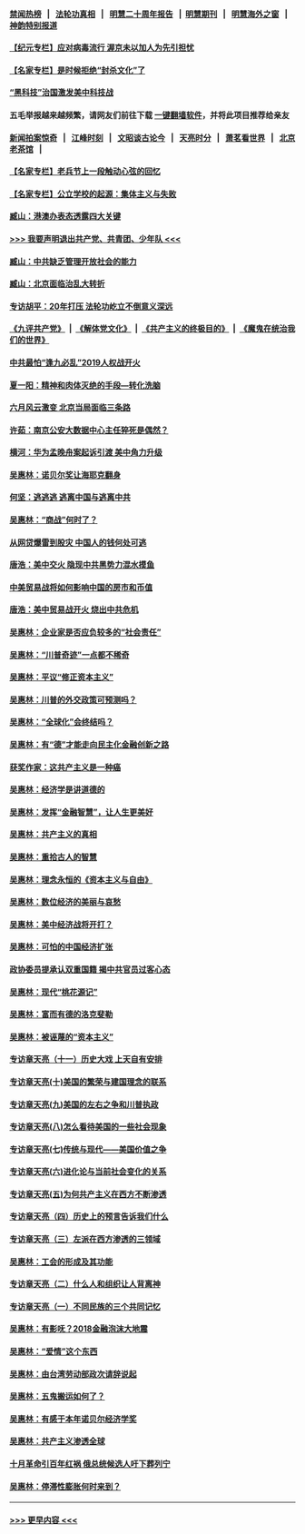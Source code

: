 #### [禁闻热榜](热点新闻.md?=0)  &nbsp;&nbsp;|&nbsp;&nbsp; [法轮功真相](https://github.com/gfw-breaker/truth/blob/master/README.md?=0) &nbsp;&nbsp;|&nbsp;&nbsp; [明慧二十周年报告](https://github.com/gfw-breaker/mh-reports/blob/master/README.md?=0) &nbsp;&nbsp;|&nbsp;&nbsp;[明慧期刊](https://github.com/gfw-breaker/mh-qikan) &nbsp;&nbsp;|&nbsp;&nbsp; [明慧海外之窗](https://github.com/gfw-breaker/mh-news/blob/master/README.md?=0) &nbsp;&nbsp;|&nbsp;&nbsp; [神韵特别报道](https://github.com/gfw-breaker/mh-news/blob/master/shenyun.md?=0)
#### [【纪元专栏】应对病毒流行 渥京未以加人为先引担忧](../pages/nsc423/n11875714.md?t=03051803) 
#### [【名家专栏】是时候拒绝“封杀文化”了](../pages/nsc423/n11814093.md?t=03051803) 
#### [“黑科技”治国激发美中科技战](../pages/nsc423/n11638056.md?t=03051803) 
#### 五毛举报越来越频繁，请网友们前往下载 [一键翻墙软件](https://github.com/gfw-breaker/ssr-accounts)，并将此项目推荐给亲友
#### [新闻拍案惊奇](https://github.com/gfw-breaker/banned-news/blob/master/pages/link4.md) &nbsp;&nbsp;|&nbsp;&nbsp; [江峰时刻](https://github.com/gfw-breaker/banned-news/blob/master/pages/link4.md) &nbsp;&nbsp;|&nbsp;&nbsp; [文昭谈古论今](https://github.com/gfw-breaker/banned-news/blob/master/pages/link4.md) &nbsp;&nbsp;|&nbsp;&nbsp; [天亮时分](https://github.com/gfw-breaker/banned-news/blob/master/pages/link4.md) &nbsp;&nbsp;|&nbsp;&nbsp; [萧茗看世界](https://github.com/gfw-breaker/banned-news/blob/master/pages/link4.md) &nbsp;&nbsp;|&nbsp;&nbsp; [北京老茶馆](https://github.com/gfw-breaker/banned-news/blob/master/pages/link4.md) &nbsp;&nbsp;|&nbsp;&nbsp; 
#### [【名家专栏】老兵节上一段触动心弦的回忆](../pages/nsc423/n11646016.md?t=03051803) 
#### [【名家专栏】公立学校的起源：集体主义与失败](../pages/nsc423/n11601833.md?t=03051803) 
#### [臧山：港澳办表态透露四大关键](../pages/nsc423/n11421628.md?t=03051803) 
#### [>>> 我要声明退出共产党、共青团、少年队 <<<](https://github.com/begood0513/goodnews/blob/master/quit/letter.md) 
#### [臧山：中共缺乏管理开放社会的能力](../pages/nsc423/n11407457.md?t=03051803) 
#### [臧山：北京面临治乱大转折](../pages/nsc423/n11406895.md?t=03051803) 
#### [专访胡平：20年打压 法轮功屹立不倒意义深远](../pages/nsc423/n11398800.md?t=03051803) 
#### [《九评共产党》](https://github.com/begood0513/9ping.md/blob/master/README.md) &nbsp;|&nbsp; [《解体党文化》](../../../../jtdwh.md/blob/master/README.md)  &nbsp;|&nbsp; [《共产主义的终极目的》](../../../../gczydzjmd.md/blob/master/README.md) &nbsp;|&nbsp; [《魔鬼在统治我们的世界》](../../../../mgztzwmdsj.md/blob/master/README.md) 
#### [中共最怕“逢九必乱”2019人权战开火](../pages/nsc423/n11385248.md?t=03051803) 
#### [夏一阳：精神和肉体灭绝的手段—转化洗脑](../pages/nsc423/n11368250.md?t=03051803) 
#### [六月风云激变 北京当局面临三条路](../pages/nsc423/n11313668.md?t=03051803) 
#### [许茹：南京公安大数据中心主任猝死是偶然？](../pages/nsc423/n11064744.md?t=03051803) 
#### [横河：华为孟晚舟案起诉引渡 美中角力升级](../pages/nsc423/n11027230.md?t=03051803) 
#### [吴惠林：诺贝尔奖让海耶克翻身](../pages/nsc423/n10890049.md?t=03051803) 
#### [何坚：逃逃逃 逃离中国与逃离中共](../pages/nsc423/n10592891.md?t=03051803) 
#### [吴惠林：“商战”何时了？](../pages/nsc423/n10573558.md?t=03051803) 
#### [从网贷爆雷到股灾 中国人的钱何处可逃](../pages/nsc423/n10572800.md?t=03051803) 
#### [唐浩：美中交火 隐现中共黑势力混水摸鱼](../pages/nsc423/n10544040.md?t=03051803) 
#### [中美贸易战将如何影响中国的房市和币值](../pages/nsc423/n10543697.md?t=03051803) 
#### [唐浩：美中贸易战开火 烧出中共危机](../pages/nsc423/n10540126.md?t=03051803) 
#### [吴惠林：企业家是否应负较多的“社会责任”](../pages/nsc423/n10535022.md?t=03051803) 
#### [吴惠林：“川普奇迹”一点都不稀奇](../pages/nsc423/n10512808.md?t=03051803) 
#### [吴惠林：平议“修正资本主义”](../pages/nsc423/n10495724.md?t=03051803) 
#### [吴惠林：川普的外交政策可预测吗？](../pages/nsc423/n10462387.md?t=03051803) 
#### [吴惠林：“全球化”会终结吗？](../pages/nsc423/n10452838.md?t=03051803) 
#### [吴惠林：有“德”才能走向民主化金融创新之路](../pages/nsc423/n10432292.md?t=03051803) 
#### [获奖作家：这共产主义是一种癌](../pages/nsc423/n10431541.md?t=03051803) 
#### [吴惠林：经济学是讲道德的](../pages/nsc423/n10398014.md?t=03051803) 
#### [吴惠林：发挥“金融智慧”，让人生更美好](../pages/nsc423/n10375019.md?t=03051803) 
#### [吴惠林：共产主义的真相](../pages/nsc423/n10351394.md?t=03051803) 
#### [吴惠林：重拾古人的智慧](../pages/nsc423/n10337691.md?t=03051803) 
#### [吴惠林：理念永恒的《资本主义与自由》](../pages/nsc423/n10316274.md?t=03051803) 
#### [吴惠林：数位经济的美丽与哀愁](../pages/nsc423/n10292946.md?t=03051803) 
#### [吴惠林：美中经济战将开打？](../pages/nsc423/n10258825.md?t=03051803) 
#### [吴惠林：可怕的中国经济扩张](../pages/nsc423/n10219147.md?t=03051803) 
#### [政协委员提承认双重国籍 揭中共官员过客心态](../pages/nsc423/n10208809.md?t=03051803) 
#### [吴惠林：现代“桃花源记”](../pages/nsc423/n10185234.md?t=03051803) 
#### [吴惠林：富而有德的洛克斐勒](../pages/nsc423/n10142264.md?t=03051803) 
#### [吴惠林：被诬蔑的“资本主义”](../pages/nsc423/n10124816.md?t=03051803) 
#### [专访章天亮（十一）历史大戏 上天自有安排](../pages/nsc423/n10094905.md?t=03051803) 
#### [专访章天亮(十)美国的繁荣与建国理念的联系](../pages/nsc423/n10094899.md?t=03051803) 
#### [专访章天亮(九)美国的左右之争和川普执政](../pages/nsc423/n10094889.md?t=03051803) 
#### [专访章天亮(八)怎么看待美国的一些社会现象](../pages/nsc423/n10094857.md?t=03051803) 
#### [专访章天亮(七)传统与现代——美国价值之争](../pages/nsc423/n10093140.md?t=03051803) 
#### [专访章天亮(六)进化论与当前社会变化的关系](../pages/nsc423/n10092036.md?t=03051803) 
#### [专访章天亮(五)为何共产主义在西方不断渗透](../pages/nsc423/n10083620.md?t=03051803) 
#### [专访章天亮（四）历史上的预言告诉我们什么](../pages/nsc423/n10083606.md?t=03051803) 
#### [专访章天亮（三）左派在西方渗透的三领域](../pages/nsc423/n10081115.md?t=03051803) 
#### [吴惠林：工会的形成及其功能](../pages/nsc423/n10080633.md?t=03051803) 
#### [专访章天亮（二）什么人和组织让人背离神](../pages/nsc423/n10076637.md?t=03051803) 
#### [专访章天亮（一）不同民族的三个共同记忆](../pages/nsc423/n10074188.md?t=03051803) 
#### [吴惠林：有影呒？2018金融泡沫大地震](../pages/nsc423/n10040534.md?t=03051803) 
#### [吴惠林：“爱情”这个东西](../pages/nsc423/n10019423.md?t=03051803) 
#### [吴惠林：由台湾劳动部政次请辞说起](../pages/nsc423/n9979679.md?t=03051803) 
#### [吴惠林：五鬼搬运如何了？](../pages/nsc423/n9925338.md?t=03051803) 
#### [吴惠林：有感于本年诺贝尔经济学奖](../pages/nsc423/n9871883.md?t=03051803) 
#### [吴惠林：共产主义渗透全球](../pages/nsc423/n9812748.md?t=03051803) 
#### [十月革命引百年红祸 俄总统候选人吁下葬列宁](../pages/nsc423/n9810182.md?t=03051803) 
#### [吴惠林：停滞性膨胀何时来到？](../pages/nsc423/n9764136.md?t=03051803) 

----
#### [ >>> 更早内容 <<< ](../indexes/nsc423-earlier.md)

